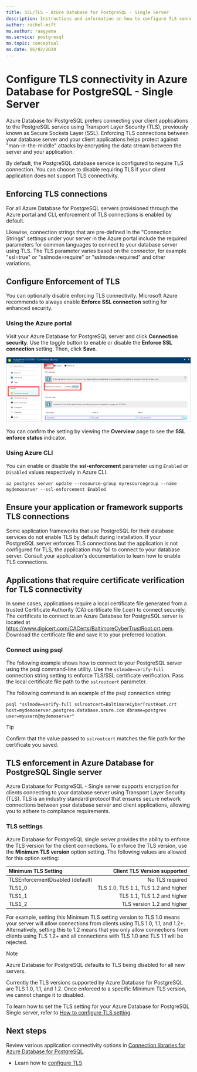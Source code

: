 ```yaml
---
title: SSL/TLS - Azure Database for PostgreSQL - Single Server
description: Instructions and information on how to configure TLS connectivity for Azure Database for PostgreSQL - Single Server.
author: rachel-msft
ms.author: raagyema
ms.service: postgresql
ms.topic: conceptual
ms.date: 06/02/2020
---
```

# Configure TLS connectivity in Azure Database for PostgreSQL - Single Server

Azure Database for PostgreSQL prefers connecting your client applications to the PostgreSQL service using Transport Layer Security (TLS), previously known as Secure Sockets Layer (SSL). Enforcing TLS connections between your database server and your client applications helps protect against "man-in-the-middle" attacks by encrypting the data stream between the server and your application.

By default, the PostgreSQL database service is configured to require TLS connection. You can choose to disable requiring TLS if your client application does not support TLS connectivity.

## Enforcing TLS connections

For all Azure Database for PostgreSQL servers provisioned through the Azure portal and CLI, enforcement of TLS connections is enabled by default. 

Likewise, connection strings that are pre-defined in the "Connection Strings" settings under your server in the Azure portal include the required parameters for common languages to connect to your database server using TLS. The TLS parameter varies based on the connector, for example "ssl=true" or "sslmode=require" or "sslmode=required" and other variations.

## Configure Enforcement of TLS

You can optionally disable enforcing TLS connectivity. Microsoft Azure recommends to always enable **Enforce SSL connection** setting for enhanced security.

### Using the Azure portal

Visit your Azure Database for PostgreSQL server and click **Connection security**. Use the toggle button to enable or disable the **Enforce SSL connection** setting. Then, click **Save**.

![Connection Security - Disable Enforce TLS/SSL](./media/concepts-ssl-connection-security/1-disable-ssl.png)

You can confirm the setting by viewing the **Overview** page to see the **SSL enforce status** indicator.

### Using Azure CLI

You can enable or disable the **ssl-enforcement** parameter using `Enabled` or `Disabled` values respectively in Azure CLI.

```azurecli
az postgres server update --resource-group myresourcegroup --name mydemoserver --ssl-enforcement Enabled
```

## Ensure your application or framework supports TLS connections

Some application frameworks that use PostgreSQL for their database services do not enable TLS by default during installation. If your PostgreSQL server enforces TLS connections but the application is not configured for TLS, the application may fail to connect to your database server. Consult your application's documentation to learn how to enable TLS connections.

## Applications that require certificate verification for TLS connectivity

In some cases, applications require a local certificate file generated from a trusted Certificate Authority (CA) certificate file (.cer) to connect securely. The certificate to connect to an Azure Database for PostgreSQL server is located at https://www.digicert.com/CACerts/BaltimoreCyberTrustRoot.crt.pem. Download the certificate file and save it to your preferred location.

### Connect using psql

The following example shows how to connect to your PostgreSQL server using the psql command-line utility. Use the `sslmode=verify-full` connection string setting to enforce TLS/SSL certificate verification. Pass the local certificate file path to the `sslrootcert` parameter.

The following command is an example of the psql connection string:

```shell
psql "sslmode=verify-full sslrootcert=BaltimoreCyberTrustRoot.crt host=mydemoserver.postgres.database.azure.com dbname=postgres user=myusern@mydemoserver"
```

> [!TIP]
> Confirm that the value passed to `sslrootcert` matches the file path for the certificate you saved.

## TLS enforcement in Azure Database for PostgreSQL Single server

Azure Database for PostgreSQL - Single server supports encryption for clients connecting to your database server using Transport Layer Security (TLS). TLS is an industry standard protocol that ensures secure network connections between your database server and client applications, allowing you to adhere to compliance requirements.

### TLS settings

Azure Database for PostgreSQL single server provides the ability to enforce the TLS version for the client connections. To enforce the TLS version, use the **Minimum TLS version** option setting. The following values are allowed for this option setting:

|  Minimum TLS Setting             | Client TLS Version supported                |
|:---------------------------------|-------------------------------------:|
| TLSEnforcementDisabled (default) | No TLS required                      |
| TLS1_0                           | TLS 1.0, TLS 1.1, TLS 1.2 and higher |
| TLS1_1                           | TLS 1.1, TLS 1.2 and higher          |
| TLS1_2                           | TLS version 1.2 and higher           |


For example, setting this Minimum TLS setting version to TLS 1.0 means your server will allow connections from clients using TLS 1.0, 1.1, and 1.2+. Alternatively, setting this to 1.2 means that you only allow connections from clients using TLS 1.2+ and all connections with TLS 1.0 and TLS 1.1 will be rejected.

> [!Note] 
> Azure Database for PostgreSQL defaults to TLS being disabled for all new servers.
>
> Currently the TLS versions supported by Azure Database for PostgreSQL are TLS 1.0, 1.1, and 1.2. Once enforced to a specific Minimum TLS version, we cannot
> change it to disabled.

To learn how to set the TLS setting for your Azure Database for PostgreSQL Single server, refer to [How to configure TLS setting](howto-tls-configurations.md).

## Next steps

Review various application connectivity options in [Connection libraries for Azure Database for PostgreSQL](concepts-connection-libraries.md).

- Learn how to [configure TLS](howto-tls-configurations.md)